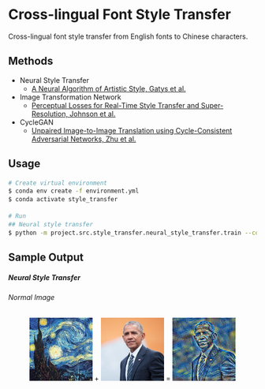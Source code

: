 # Cross-lingual Font Style Transfer

Cross-lingual font style transfer from English fonts to Chinese characters.

## Methods

- Neural Style Transfer
    - [A Neural Algorithm of Artistic Style, Gatys et al.](https://arxiv.org/pdf/1508.06576v2.pdf)
- Image Transformation Network
    - [Perceptual Losses for Real-Time Style Transfer and Super-Resolution, Johnson et al.](https://arxiv.org/pdf/1603.08155.pdf)
- CycleGAN
    - [Unpaired Image-to-Image Translation using Cycle-Consistent Adversarial Networks, Zhu et al.](https://arxiv.org/pdf/1703.10593.pdf)

## Usage 

```bash
# Create virtual environment
$ conda env create -f environment.yml
$ conda activate style_transfer

# Run
## Neural style transfer
$ python -m project.src.style_transfer.neural_style_transfer.train --content PATH_TO_CONTENT_IMAGE --style PATH_TO_STYLE_IMAGE --output PATH_TO_OUTPUT_IMAGE --imsize IMAGE_SIZE --epochs EPOCHS --log-epochs LOG_EPOCHS
```

## Sample Output

##### Neural Style Transfer

###### Normal Image

<p align="center">
    <img src="img/neural_style_transfer/style.jpg?raw=true" width="128px" height="128px"/>
    <span> + </span>
    <img src="img/neural_style_transfer/content.jpg?raw=true" width="128px" height="128px"/>
    <span> = </span>
    <img src="img/neural_style_transfer/pastiche.png?raw=true" width="128px" height="128px"/>
</p>
